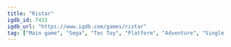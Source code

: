 ```yaml
---
title: "Ristar"
igdb_id: 7431
igdb_url: "https://www.igdb.com/games/ristar"
tag: ["Main game", "Sega", "Tec Toy", "Platform", "Adventure", "Single player", "Side view", "Action", "Science fiction"]
---
```

